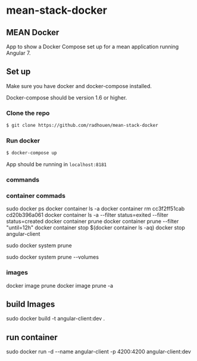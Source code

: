 # mean-stack-docker
## MEAN Docker
App to show a Docker Compose set up for a mean application running Angular 7.

## Set up
Make sure you have docker and docker-compose installed.

Docker-compose should be version 1.6 or higher.

### Clone the repo
```bash
$ git clone https://github.com/radhouen/mean-stack-docker
```
 ### Run docker
 ```bash
 $ docker-compose up
 ```

 App should be running in `localhost:8181`





### commands

### container commads
sudo docker ps
docker container ls -a
docker container rm cc3f2ff51cab cd20b396a061
docker container ls -a --filter status=exited --filter status=created
docker container prune
docker container prune --filter "until=12h"
docker container stop $(docker container ls -aq)
docker stop angular-client

sudo docker system prune

sudo docker system prune --volumes

### images
docker image prune
docker image prune -a

## build Images
sudo docker build -t angular-client:dev .
## run container
sudo docker run -d --name angular-client -p 4200:4200 angular-client:dev


